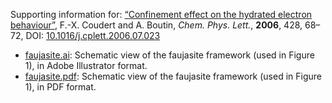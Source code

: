 Supporting information for: [“Confinement effect on the hydrated electron behaviour”](https://doi.org/10.1016/j.cplett.2006.07.023), F.-X. Coudert and A. Boutin, _Chem. Phys. Lett._, **2006**, 428, 68–72, DOI: [10.1016/j.cplett.2006.07.023](https://doi.org/10.1016/j.cplett.2006.07.023)

- [faujasite.ai](faujasite.ai): Schematic view of the faujasite framework (used in Figure 1), in Adobe Illustrator format.
- [faujasite.pdf](faujasite.pdf): Schematic view of the faujasite framework (used in Figure 1), in PDF format.
